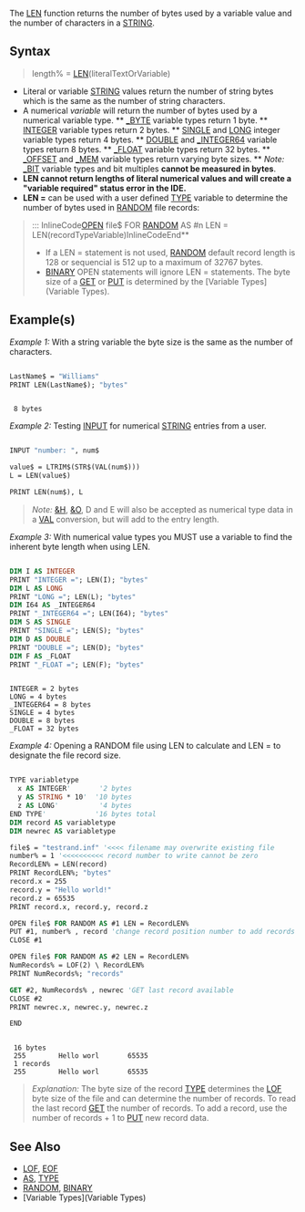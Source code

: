 The [LEN](LEN) function returns the number of bytes used by a variable value and the number of characters in a [STRING](STRING).


## Syntax

>  length% = [LEN](LEN)(literalTextOrVariable)



* Literal or variable [STRING](STRING) values return the number of string bytes which is the same as the number of string characters.
* A numerical *variable* will return the number of bytes used by a numerical variable type.
** [_BYTE](_BYTE) variable types return 1 byte.
** [INTEGER](INTEGER) variable types return 2 bytes.
** [SINGLE](SINGLE) and [LONG](LONG) integer variable types return 4 bytes.
** [DOUBLE](DOUBLE) and [_INTEGER64](_INTEGER64) variable types return 8 bytes.
** [_FLOAT](_FLOAT) variable types return 32 bytes.
** [_OFFSET](_OFFSET) and [_MEM](_MEM) variable types return varying byte sizes.
** *Note:* [_BIT](_BIT) variable types and bit multiples **cannot be measured in bytes**. 
* **LEN cannot return lengths of literal numerical values and will create a "variable required" status error in the IDE.**
* **LEN =** can be used with a user defined [TYPE](TYPE) variable to determine the number of bytes used in [RANDOM](RANDOM) file records:
> ::: InlineCode[OPEN](OPEN) file$ FOR [RANDOM](RANDOM) AS #n LEN <nowiki>=</nowiki> LEN(recordTypeVariable)InlineCodeEnd** 
> * If a LEN = statement is not used, [RANDOM](RANDOM) default record length is 128 or sequencial is 512 up to a maximum of 32767 bytes. 
> * [BINARY](BINARY) OPEN statements will ignore LEN = statements. The byte size of a [GET](GET) or [PUT](PUT) is determined by the [Variable Types](Variable Types).


## Example(s)

*Example 1:* With a string variable the byte size is the same as the number of characters.

```vb

LastName$ = "Williams"
PRINT LEN(LastName$); "bytes" 

```

```text

 8 bytes

```



*Example 2:* Testing [INPUT](INPUT) for numerical [STRING](STRING) entries from a user. 

```vb

INPUT "number: ", num$

value$ = LTRIM$(STR$(VAL(num$)))
L = LEN(value$)

PRINT LEN(num$), L 

```
>  *Note:* [&H](&H), [&O](&O), D and E will also be accepted as numerical type data in a [VAL](VAL) conversion, but will add to the entry length.


*Example 3:* With numerical value types you MUST use a variable to find the inherent byte length when using LEN.

```vb

DIM I AS INTEGER
PRINT "INTEGER ="; LEN(I); "bytes"
DIM L AS LONG
PRINT "LONG ="; LEN(L); "bytes"
DIM I64 AS _INTEGER64
PRINT "_INTEGER64 ="; LEN(I64); "bytes"
DIM S AS SINGLE
PRINT "SINGLE ="; LEN(S); "bytes"
DIM D AS DOUBLE
PRINT "DOUBLE ="; LEN(D); "bytes"
DIM F AS _FLOAT
PRINT "_FLOAT ="; LEN(F); "bytes" 

```

```text

INTEGER = 2 bytes
LONG = 4 bytes
_INTEGER64 = 8 bytes
SINGLE = 4 bytes
DOUBLE = 8 bytes
_FLOAT = 32 bytes

```



*Example 4:* Opening a RANDOM file using LEN to calculate and LEN = to designate the file record size.

```vb

TYPE variabletype
  x AS INTEGER'       '2 bytes
  y AS STRING * 10'  '10 bytes
  z AS LONG'          '4 bytes
END TYPE'            '16 bytes total
DIM record AS variabletype
DIM newrec AS variabletype

file$ = "testrand.inf" '<<<< filename may overwrite existing file
number% = 1 '<<<<<<<<<< record number to write cannot be zero
RecordLEN% = LEN(record)
PRINT RecordLEN%; "bytes"
record.x = 255
record.y = "Hello world!"
record.z = 65535
PRINT record.x, record.y, record.z

OPEN file$ FOR RANDOM AS #1 LEN = RecordLEN%
PUT #1, number% , record 'change record position number to add records
CLOSE #1

OPEN file$ FOR RANDOM AS #2 LEN = RecordLEN%
NumRecords% = LOF(2) \ RecordLEN%
PRINT NumRecords%; "records"

GET #2, NumRecords% , newrec 'GET last record available
CLOSE #2
PRINT newrec.x, newrec.y, newrec.z

END 

```

```text

 16 bytes
 255        Hello worl       65535
 1 records
 255        Hello worl       65535

```

>  *Explanation:* The byte size of the record [TYPE](TYPE) determines the [LOF](LOF) byte size of the file and can determine the number of records.
>  To read the last record [GET](GET) the number of records. To add a record, use the number of records + 1 to [PUT](PUT) new record data.


## See Also

* [LOF](LOF), [EOF](EOF)
* [AS](AS), [TYPE](TYPE)
* [RANDOM](RANDOM), [BINARY](BINARY)
* [Variable Types](Variable Types)




